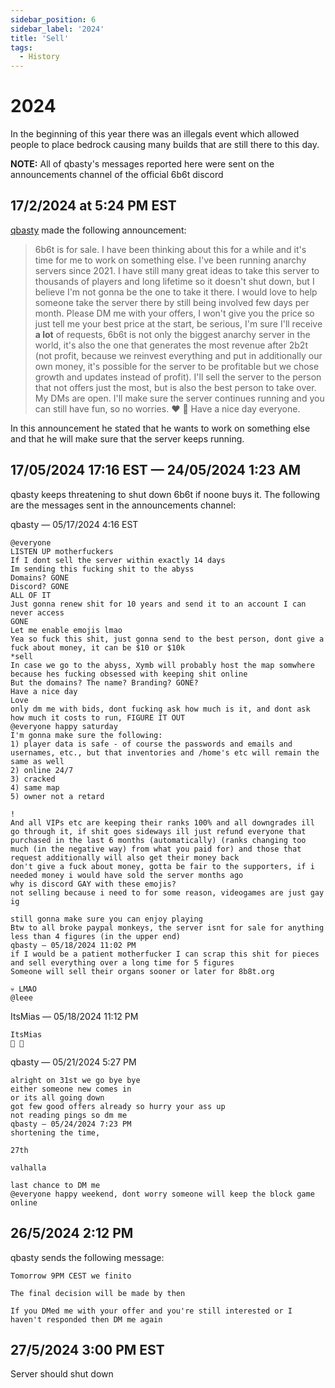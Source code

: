 ```yaml
---
sidebar_position: 6
sidebar_label: '2024'
title: 'Sell'
tags:
  - History
---
```


# 2024

In the beginning of this year there was an illegals event which allowed people to place bedrock causing many builds that are still there to this day.

**NOTE:** All of qbasty's messages reported here were sent on the announcements channel of the official 6b6t discord

## 17/2/2024 at 5:24 PM EST
[qbasty](../Players/qbasty.md) made the following announcement:
> 6b6t is for sale. I have been thinking about this for a while and it's time for me to work on something else. I've been running anarchy servers since 2021. I have still many great ideas to take this server to thousands of players and long lifetime so it doesn't shut down, but I believe I'm not gonna be the one to take it there. I would love to help someone take the server there by still being involved few days per month. Please DM me with your offers, I won't give you the price so just tell me your best price at the start, be serious, I'm sure I'll receive **a lot** of requests, 6b6t is not only the biggest anarchy server in the world, it's also the one that generates the most revenue after 2b2t (not profit, because we reinvest everything and put in additionally our own money, it's possible for the server to be profitable but we chose growth and updates instead of profit).
> I'll sell the server to the person that not offers just the most, but is also the best person to take over.
> My DMs are open. I'll make sure the server continues running and you can still have fun, so no worries. ❤️ 👑 Have a nice day everyone.

In this announcement he stated that he wants to work on something else and that he will make sure that the server keeps running.

## 17/05/2024 17:16 EST — 24/05/2024 1:23 AM
qbasty keeps threatening to shut down 6b6t if noone buys it.
The following are the messages sent in the announcements channel:

qbasty — 05/17/2024 4:16 EST
```
@everyone
LISTEN UP motherfuckers
If I dont sell the server within exactly 14 days
Im sending this fucking shit to the abyss
Domains? GONE
Discord? GONE
ALL OF IT
Just gonna renew shit for 10 years and send it to an account I can never access
GONE
Let me enable emojis lmao
Yea so fuck this shit, just gonna send to the best person, dont give a fuck about money, it can be $10 or $10k
*sell
In case we go to the abyss, Xymb will probably host the map somwhere because hes fucking obsessed with keeping shit online
But the domains? The name? Branding? GONE?
Have a nice day
Love
only dm me with bids, dont fucking ask how much is it, and dont ask how much it costs to run, FIGURE IT OUT
@everyone happy saturday
I'm gonna make sure the following:
1) player data is safe - of course the passwords and emails and usernames, etc., but that inventories and /home's etc will remain the same as well
2) online 24/7
3) cracked
4) same map
5) owner not a retard

!
And all VIPs etc are keeping their ranks 100% and all downgrades ill go through it, if shit goes sideways ill just refund everyone that purchased in the last 6 months (automatically) (ranks changing too much (in the negative way) from what you paid for) and those that request additionally will also get their money back
don't give a fuck about money, gotta be fair to the supporters, if i needed money i would have sold the server months ago 
why is discord GAY with these emojis?
not selling because i need to for some reason, videogames are just gay ig

still gonna make sure you can enjoy playing
Btw to all broke paypal monkeys, the server isnt for sale for anything less than 4 figures (in the upper end)
qbasty — 05/18/2024 11:02 PM
if I would be a patient motherfucker I can scrap this shit for pieces and sell everything over a long time for 5 figures
Someone will sell their organs sooner or later for 8b8t.org

💀 LMAO
@leee
```

ItsMias — 05/18/2024 11:12 PM
```
ItsMias
🚬 🐐
```

qbasty — 05/21/2024 5:27 PM
```
alright on 31st we go bye bye
either someone new comes in
or its all going down
got few good offers already so hurry your ass up
not reading pings so dm me
qbasty — 05/24/2024 7:23 PM
shortening the time,

27th

valhalla

last chance to DM me
@everyone happy weekend, dont worry someone will keep the block game online
```

## 26/5/2024 2:12 PM
qbasty sends the following message:
```
Tomorrow 9PM CEST we finito

The final decision will be made by then

If you DMed me with your offer and you're still interested or I haven't responded then DM me again
```

## 27/5/2024 3:00 PM EST
Server should shut down
